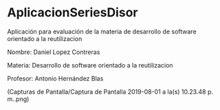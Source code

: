 # AplicacionSeriesDisor
Aplicación para evaluación de la materia de desarrollo de software orientado a la reutilizacion

Nombre: Daniel Lopez Contreras

Materia: Desarrollo de software orientado a la reutilizacion

Profesor: Antonio Hernández Blas

(Capturas de Pantalla/Captura de Pantalla 2019-08-01 a la(s) 10.23.48 p. m..png)

